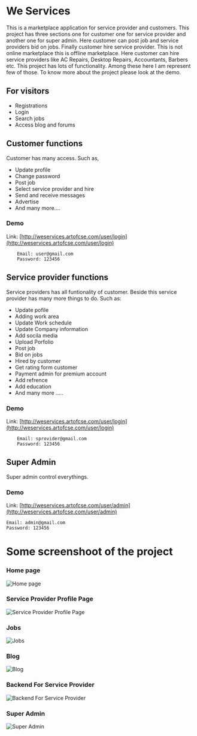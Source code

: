 # We Services

This is a marketplace application for service provider and customers. This project has three sections one for customer one for service provider and another one for super admin. Here customer can post job and service providers bid on jobs. Finally customer hire service provider. This is not online marketplace this is offline marketplace. Here customer can hire service providers like AC Repairs, Desktop Repairs, Accountants, Barbers etc. This project has lots of functionality. Among these here I am represent few of those. To know more about the project please look at the demo.

## For visitors

* Registrations
* Login
* Search jobs
* Access blog and forums

## Customer functions

Customer has many access. Such as,

* Update profile
* Change password
* Post job
* Select service provider and hire
* Send and receive messages
* Advertise
* And many more....

### Demo

Link: [http://weservices.artofcse.com/user/login](http://weservices.artofcse.com/user/login)

```
    Email: user@gmail.com
    Password: 123456
```

## Service provider functions

Service providers has all funtionality of customer. Beside this service provider has many more things to do. Such as: 

* Update pofile 
* Adding work area
* Update Work schedule 
* Update Company information
* Add socila media
* Upload Porfolio
* Post job
* Bid on jobs
* Hired by customer
* Get rating form customer
* Payment admin for premium account
* Add refrence
* Add education
* And many more .....

### Demo

Link: [http://weservices.artofcse.com/user/login](http://weservices.artofcse.com/user/login)

```
    Email: sprovider@gmail.com
    Password: 123456
```

## Super Admin

Super admin control everythings.

### Demo
Link: [http://weservices.artofcse.com/user/admin](http://weservices.artofcse.com/user/admin)

```
Email: admin@gmail.com
Password: 123456
```

# Some screenshoot of the project

### Home page
![Home page](https://github.com/almamuncsit/projects/blob/master/weservices/home.jpg "Home page")

### Service Provider Profile Page

![Service Provider Profile Page](https://github.com/almamuncsit/projects/blob/master/weservices/profile.png "Service Provider Profile Page")

### Jobs
![Jobs](https://github.com/almamuncsit/projects/blob/master/weservices/jobs.png "Jobs")

### Blog
![Blog](https://github.com/almamuncsit/projects/blob/master/weservices/blog.png "Blog")

### Backend For Service Provider
![Backend For Service Provider](https://github.com/almamuncsit/projects/blob/master/weservices/backend.png "Backend For Service Provider")

### Super Admin
![Super Admin](https://github.com/almamuncsit/projects/blob/master/weservices/admin.png "Super Admin")